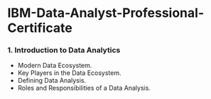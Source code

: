 # **IBM-Data-Analyst-Professional-Certificate**

### **1. Introduction to Data Analytics**
+ Modern Data Ecosystem.
+ Key Players in the Data Ecosystem.
+ Defining Data Analysis.
+ Roles and Responsibilities of a Data Analysis.

